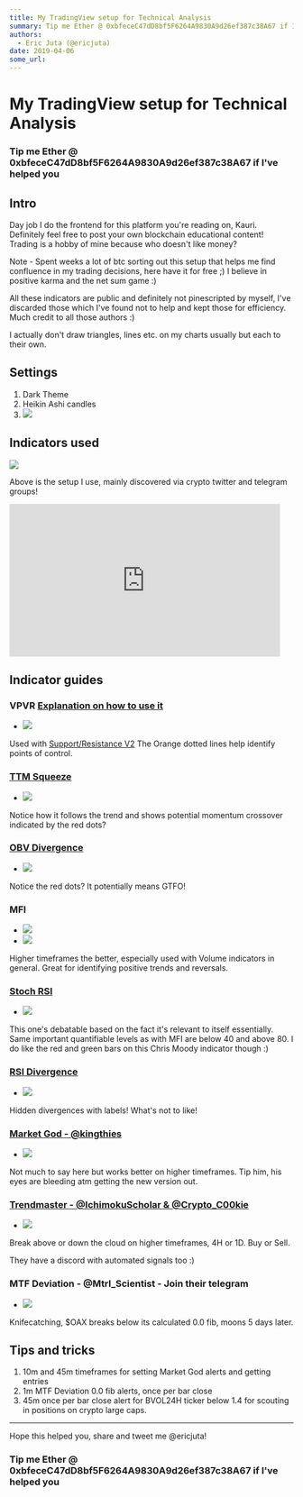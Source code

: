```yaml
---
title: My TradingView setup for Technical Analysis
summary: Tip me Ether @ 0xbfeceC47dD8bf5F6264A9830A9d26ef387c38A67 if Ive helped you Intro Day job I do the frontend for this platform youre reading on, Kauri. Definitely feel free to post your own blockchain educational content! Trading is a hobby of mine because who doesnt like money? Note - Spent weeks a lot of btc sorting out this setup that helps me find confluence in my trading decisions, here have it for free ;) I believe in positive karma and the net sum game -) All these indicators are public an
authors:
  - Eric Juta (@ericjuta)
date: 2019-04-06
some_url: 
---
```


# My TradingView setup for Technical Analysis


### Tip me Ether @ 0xbfeceC47dD8bf5F6264A9830A9d26ef387c38A67 if I've helped you
## Intro
Day job I do the frontend for this platform you're reading on, Kauri. Definitely feel free to post your own blockchain educational content!
Trading is a hobby of mine because who doesn't like money?

Note - Spent weeks a lot of btc sorting out this setup that helps me find confluence in my trading decisions, here have it for free ;) I believe in positive karma and the net sum game :)

All these indicators are public and definitely not pinescripted by myself, I've discarded those which I've found not to help and kept those for efficiency. Much credit to all those authors :)

I actually don't draw triangles, lines etc. on my charts usually but each to their own.

## Settings

1. Dark Theme
2. Heikin Ashi candles
3. ![](https://api.kauri.io:443/ipfs/QmedatJwDFZM7wQ89g9qXV7pQpyUiF9s2n3CFaxDHN1GTD)

## Indicators used

![](https://api.kauri.io:443/ipfs/QmPX86YpLLhyaDVdXdQmZcuqbaYk7TzPA3wKt4w2QZ1YFT)

Above is the setup I use, mainly discovered via crypto twitter and telegram groups!
<iframe src="https://giphy.com/embed/l0NwHXQy3kUSfFF60" width="480" height="271" frameBorder="0" class="giphy-embed" allowFullScreen></iframe>


## Indicator guides

### VPVR  [Explanation on how to use it](https://medium.com/@xanxsells/using-the-volume-profile-in-crypto-b88461efb2fc)
- ![](https://api.kauri.io:443/ipfs/QmTc3FWSZ73fJaNmVdyqChoKcBmGVeLap57gpaArqPF4XW)

Used with [Support/Resistance V2](https://www.tradingview.com/script/JAW0oW7R-Support-Resistance-V2-Indicator/)
The Orange dotted lines help identify points of control.

### [TTM Squeeze](https://www.tradingview.com/script/DY3eWCvS-TTM-Squeeze-Momentum-by-Drecken/)
- ![](https://api.kauri.io:443/ipfs/QmVQX4TpEn13JDCQ35Hz4urPJ2ym1s4BP4kRmFdVnyWsM2)

Notice how it follows the trend and shows potential momentum crossover indicated by the red dots?

### [OBV Divergence](https://www.tradingview.com/script/dI9ULkYY-OBV-Divergence-Alerts-BETA/)
- ![](https://api.kauri.io:443/ipfs/QmRoJETksnvSnLr8LZFLV4ZcWTFshND9GonCjs1h7okG68)

Notice the red dots? It potentially means GTFO!

### MFI
- ![](https://api.kauri.io:443/ipfs/QmV2vc4m1Cf93udz5rmccfrFEMrk9YXTpzqnT84Mebq8S9)
- ![](https://api.kauri.io:443/ipfs/QmZ41dtxmhNRi1Lu2EacGPyEAAkTtms6UTVc9kHNEUQkw7)

Higher timeframes the better, especially used with Volume indicators in general. 
Great for identifying positive trends and reversals.

### [Stoch RSI](https://www.tradingview.com/script/Wylw98ue-CM-Stochastic-Multi-TimeFrame/)

- ![](https://api.kauri.io:443/ipfs/QmZJuNtiKUMhCFpd2A9MsuHXXwVwuw7vfmLwgRdw5B9QMa)

This one's debatable based on the fact it's relevant to itself essentially.
Same important quantifiable levels as with MFI are below 40 and above 80.
I do like the red and green bars on this Chris Moody indicator though :)

### [RSI Divergence](https://www.tradingview.com/script/AISwMrzv-RS-RSI-Divergence-V6-with-alerts/)

- ![](https://api.kauri.io:443/ipfs/QmbfZwMJuJ5NRaabtytMLgdKKH6U9A52qfgykvHvRgN4rv)

Hidden divergences with labels! What's not to like!

### [Market God - @kingthies](https://www.tradingview.com/script/x9qd7nQH-Market-God-by-KingThies/)

- ![](https://api.kauri.io:443/ipfs/Qmev8zcb38sZQskJB2qzjCZtfgsSWJrYTPAuz3cMhbJh8E)

Not much to say here but works better on higher timeframes. 
Tip him, his eyes are bleeding atm getting the new version out.

### [Trendmaster - @IchimokuScholar & @Crypto_C00kie](https://www.tradingview.com/script/q6cUzHUY-Trendmaster-IchimokuScholar/)

- ![](https://api.kauri.io:443/ipfs/QmWL75bR4hqxANrMqrXfJY1qD8mmeYMtUoPNUKS4pGLvSx)

Break above or down the cloud on higher timeframes, 4H or 1D. 
Buy or Sell.

They have a discord with automated signals too :)

### MTF Deviation - @Mtrl_Scientist - Join their telegram

- ![](https://api.kauri.io:443/ipfs/QmeU2XYQ9qHXb3Fj8HFCArBz2EXU2qXQErpyL7an2NP3o7)

Knifecatching, $OAX breaks below its calculated 0.0 fib, moons 5 days later.

## Tips and tricks

1. 10m and 45m timeframes for setting Market God alerts and getting entries
2. 1m MTF Deviation 0.0 fib alerts, once per bar close
3. 45m once per bar close alert for BVOL24H ticker below 1.4 for scouting in positions on crypto large caps.

--- 

Hope this helped you, share and tweet me @ericjuta!

### Tip me Ether @ 0xbfeceC47dD8bf5F6264A9830A9d26ef387c38A67 if I've helped you